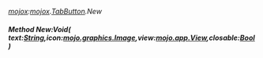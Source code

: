 _[mojox](../../modules/mojox/mojox-module.md):[mojox](../../modules/mojox/mojox-module.md).[TabButton](../../modules/mojox/mojox-tabbutton.md).New_
##### Method New:Void( text:[String](../../modules/wonkey/wonkey-types-string.md),icon:[mojo.graphics.Image](../../modules/mojo/mojo-graphics-image.md),view:[mojo.app.View](../../modules/mojo/mojo-app-view.md),closable:[Bool](../../modules/wonkey/wonkey-types-bool.md) )

